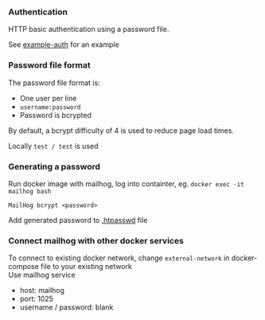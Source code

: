 ### Authentication

HTTP basic authentication using a password file.

See [example-auth](https://github.com/mailhog/MailHog/blob/master/docs/Auth.md) for an example

### Password file format

The password file format is:

- One user per line
- `username:password`
- Password is bcrypted

By default, a bcrypt difficulty of 4 is used to reduce page load times.

Locally `test / test` is used

### Generating a password

Run docker image with mailhog, log into containter, eg. `docker exec -it mailhog bash`

    MailHog bcrypt <password>

Add generated password to [.htpasswd](.htpasswd) file 

### Connect mailhog with other docker services

To connect to existing docker network, change `external-network` in docker-compose file to your existing network  
Use mailhog service

- host: mailhog
- port: 1025
- username / password: blank
